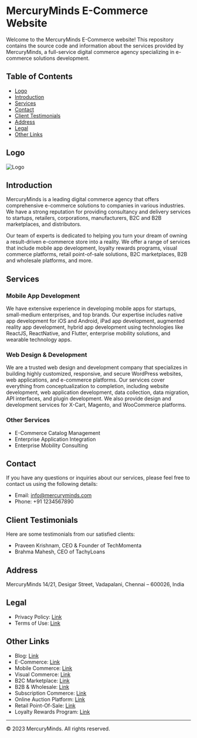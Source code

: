 # MercuryMinds E-Commerce Website

Welcome to the MercuryMinds E-Commerce website! This repository contains the source code and information about the services provided by MercuryMinds, a full-service digital commerce agency specializing in e-commerce solutions development.

## Table of Contents
- [Logo](#logo)
- [Introduction](#introduction)
- [Services](#services)
- [Contact](#contact)
- [Client Testimonials](#client-testimonials)
- [Address](#address)
- [Legal](#legal)
- [Other Links](#other-links)

## Logo
![Logo](logo-1.png)

## Introduction
MercuryMinds is a leading digital commerce agency that offers comprehensive e-commerce solutions to companies in various industries. We have a strong reputation for providing consultancy and delivery services to startups, retailers, corporations, manufacturers, B2C and B2B marketplaces, and distributors.

Our team of experts is dedicated to helping you turn your dream of owning a result-driven e-commerce store into a reality. We offer a range of services that include mobile app development, loyalty rewards programs, visual commerce platforms, retail point-of-sale solutions, B2C marketplaces, B2B and wholesale platforms, and more.

## Services
### Mobile App Development
We have extensive experience in developing mobile apps for startups, small-medium enterprises, and top brands. Our expertise includes native app development for iOS and Android, iPad app development, augmented reality app development, hybrid app development using technologies like ReactJS, ReactNative, and Flutter, enterprise mobility solutions, and wearable technology apps.

### Web Design & Development
We are a trusted web design and development company that specializes in building highly customized, responsive, and secure WordPress websites, web applications, and e-commerce platforms. Our services cover everything from conceptualization to completion, including website development, web application development, data collection, data migration, API interfaces, and plugin development. We also provide design and development services for X-Cart, Magento, and WooCommerce platforms.

### Other Services
- E-Commerce Catalog Management
- Enterprise Application Integration
- Enterprise Mobility Consulting

## Contact
If you have any questions or inquiries about our services, please feel free to contact us using the following details:

- Email: [info@mercuryminds.com](mailto:info@mercuryminds.com)
- Phone: +91 1234567890

## Client Testimonials
Here are some testimonials from our satisfied clients:

- Praveen Krishnam, CEO & Founder of TechMomenta
- Brahma Mahesh, CEO of TachyLoans

## Address
MercuryMinds
14/21, Desigar Street,
Vadapalani,
Chennai – 600026, India

## Legal
- Privacy Policy: [Link](privacy-policy.md)
- Terms of Use: [Link](terms-of-use.md)

## Other Links
- Blog: [Link](https://www.mercuryminds.com/blog)
- E-Commerce: [Link](https://www.mercuryminds.com/e-commerce)
- Mobile Commerce: [Link](https://www.mercuryminds.com/mobile-commerce)
- Visual Commerce: [Link](https://www.mercuryminds.com/visual-commerce)
- B2C Marketplace: [Link](https://www.mercuryminds.com/b2c-marketplace)
- B2B & Wholesale: [Link](https://www.mercuryminds.com/b2b-wholesale)
- Subscription Commerce: [Link](https://www.mercuryminds.com/subscription-commerce)
- Online Auction Platform: [Link](https://www.mercuryminds.com/online-auction-platform)
- Retail Point-Of-Sale: [Link](https://www.mercuryminds.com/retail-point-of-sale)
- Loyalty Rewards Program: [Link](https://www.mercuryminds.com/loyalty-rewards-program)

---

© 2023 MercuryMinds. All rights reserved.
